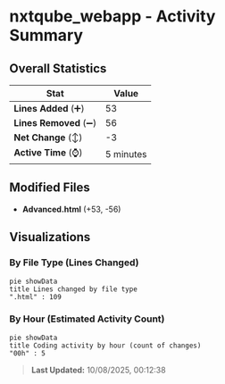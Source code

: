 # nxtqube_webapp - Activity Summary 

## Overall Statistics

| Stat                   | Value                                                             |
| ---------------------- | ----------------------------------------------------------------- |
| **Lines Added** (➕)   | 53                                          |
| **Lines Removed** (➖) | 56                                        |
| **Net Change** (↕)    | -3                |
| **Active Time** (⌚)   | 5 minutes |


## Modified Files
- **Advanced.html** (+53, -56)

## Visualizations

### By File Type (Lines Changed)

```mermaid
pie showData
title Lines changed by file type
".html" : 109
```

### By Hour (Estimated Activity Count)

```mermaid
pie showData
title Coding activity by hour (count of changes)
"00h" : 5
```


> **Last Updated:** 10/08/2025, 00:12:38